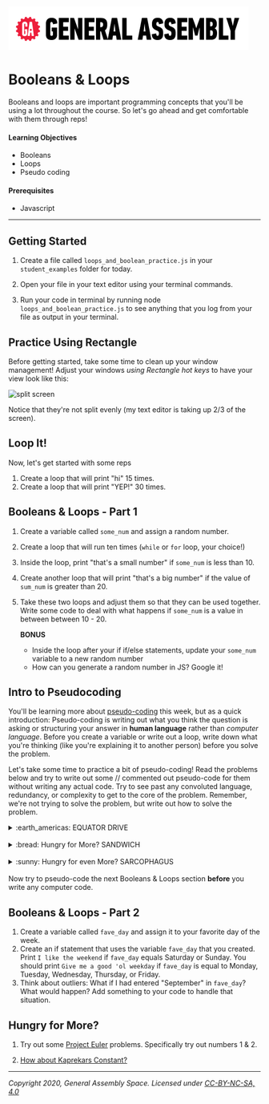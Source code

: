 [![General Assembly Logo](/ga_cog.png)](https://generalassemb.ly)

# Booleans & Loops

Booleans and loops are important programming concepts that you'll be using a lot  throughout the course. So let's go ahead and get comfortable with them through reps!

#### Learning Objectives

- Booleans
- Loops
- Pseudo coding

#### Prerequisites

- Javascript

---

## Getting Started

1. Create a file called `loops_and_boolean_practice.js` in your `student_examples` folder for today.

1. Open your file in your text editor using your terminal commands.

1. Run your code in terminal by running node `loops_and_boolean_practice.js` to see anything that you log from your file as output in your terminal.

## Practice Using Rectangle

Before getting started, take some time to clean up your window management! Adjust your windows *using Rectangle hot keys* to have your view look like this:

![split screen](https://i.imgur.com/AwCLw6A.png)

Notice that they're not split evenly (my text editor is taking up 2/3 of the screen).

## Loop It!

Now, let's get started with some reps

1. Create a loop that will print "hi" 15 times.
1. Create a loop that will print "YEP!" 30 times.

## Booleans & Loops - Part 1

1. Create a variable called `some_num` and assign a random number.
1. Create a loop that will run ten times (`while` or `for` loop, your choice!)
1. Inside the loop, print "that's a small number" if `some_num` is less than 10.
1. Create another loop that will print "that's a big number" if the value of `sum_num` is greater than 20.
1. Take these two loops and adjust them so that they can be used together. Write some code to deal with what happens if `some_num` is a value in between between 10 - 20.

    **BONUS**
    - Inside the loop after your if if/else statements, update your `some_num` variable to a new random number
    - How can you generate a random number in JS? Google it!


## Intro to Pseudocoding

You'll be learning more about [pseudo-coding](https://en.wikipedia.org/wiki/Pseudocode) this week, but as a quick introduction:
Pseudo-coding is writing out what you think the question is asking or structuring your answer in **human language** rather than *computer language*. Before you create a variable or write out a loop, write down what you're thinking (like you're explaining it to another person) before you solve the problem.

Let's take some time to practice a bit of pseudo-coding! Read the problems below and try to write out some // commented out pseudo-code for them without writing any actual code. Try to see past any convoluted language, redundancy, or complexity to get to the core of the problem. Remember, we're not trying to solve the problem, but write out how to solve the problem.


<details><summary>:earth_americas: EQUATOR DRIVE</summary>

How much would it cost to drive around the world at the equator if:
1. the earth is rotating at 1000 mph
2. gas costs $3 per gallon
3. your car gets 15 miles to the gallon

</details>

<br>
<details><summary>:bread: Hungry for More? SANDWICH</summary>

Write out the pseudocode for making a peanut butter and jelly sandwich.  

</details>
<br>

<details><summary>:sunny: Hungry for even More? SARCOPHAGUS</summary>

Rick has ordered Morty to send a sarcophagus into the sun. The sarcophagus can fly for only one second before it disintegrates, and it must be set at minimum speed. Before he can make it fly, Morty has to set the speed on the sarcophagus. Rick mentioned offhandedly, "*burp*, uh, the sun is 0.00001581 light years away, Morty, plan accordingly." The only problem is, the speed on the sarcophagus can only be set in miles per hour.

How can Morty work out what minimum speed to set the sarcophagus to get it into the sun?

</details>
<br>
Now try to pseudo-code the next Booleans & Loops section <b>before</b> you write any computer code.


## Booleans & Loops - Part 2
1. Create a variable called `fave_day` and assign it to your favorite day of the week.
1. Create an if statement that uses the variable `fave_day` that you created. Print `I like the weekend` if `fave_day` equals Saturday or Sunday. You should print `Give me a good 'ol weekday` if `fave_day` is equal to Monday, Tuesday, Wednesday, Thursday, or Friday.
1. Think about outliers: What if I had entered "September" in `fave_day`? What would happen? Add something to your code to handle that situation.


## Hungry for More?

1. Try out some [Project Euler](https://projecteuler.net/archives) problems. Specifically try out numbers 1 & 2.

1. [How about Kaprekars Constant?](https://coderbyte.com/editor/guest:Kaprekars%20Constant:JavaScript)


---

*Copyright 2020, General Assembly Space. Licensed under [CC-BY-NC-SA, 4.0](https://creativecommons.org/licenses/by-nc-sa/4.0/)*
